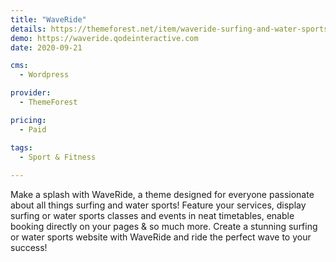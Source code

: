 ```yaml
---
title: "WaveRide"
details: https://themeforest.net/item/waveride-surfing-and-water-sports-theme/26032214
demo: https://waveride.qodeinteractive.com
date: 2020-09-21

cms: 
  - Wordpress

provider: 
  - ThemeForest

pricing:
  - Paid

tags:
  - Sport & Fitness
  
---
```


Make a splash with WaveRide, a theme designed for everyone passionate about all things surfing and water sports! Feature your services, display surfing or water sports classes and events in neat timetables, enable booking directly on your pages & so much more. Create a stunning surfing or water sports website with WaveRide and ride the perfect wave to your success! 